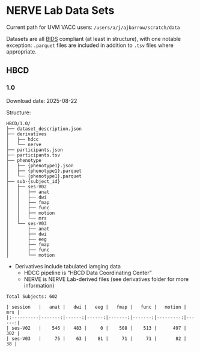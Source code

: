 # NERVE Lab Data Sets


Current path for UVM VACC users: `/users/a/j/ajbarrow/scratch/data`

Datasets are all [BIDS](https://bids.neuroimaging.io) compliant (at
least in structure), with one notable exception: `.parquet` files are
included in addition to `.tsv` files where appropriate.

## HBCD

### 1.0

Download date: 2025-08-22

Structure:

    HBCD/1.0/
    ├── dataset_description.json
    ├── derivatives
    │   ├── hdcc
    │   └── nerve
    ├── participants.json
    ├── participants.tsv
    ├── phenotype
    │   ├── {phenotype1}.json
    │   ├── {phenotype1}.parquet
    │   └── {phenotype1}.parquet
    ├── sub-{subject_id}
    │   ├── ses-V02
    │   │   ├── anat
    │   │   ├── dwi
    │   │   ├── fmap
    │   │   ├── func
    │   │   ├── motion
    │   │   └── mrs
    │   └── ses-V03
    │       ├── anat
    │       ├── dwi
    │       ├── eeg
    │       ├── fmap
    │       ├── func
    │       └── motion

- Derivatives include tabulated iamging data
  - HDCC pipeline is “HBCD Data Coordinating Center”
  - NERVE is NERVE Lab-derived files (see derivatives folder for more
    information)

<!-- -->

    Total Subjects: 602

    | session   |   anat |   dwi |   eeg |   fmap |   func |   motion |   mrs |
    |:----------|-------:|------:|------:|-------:|-------:|---------:|------:|
    | ses-V02   |    546 |   483 |     0 |    508 |    513 |      497 |   302 |
    | ses-V03   |     75 |    63 |    81 |     71 |     71 |       82 |    38 |
